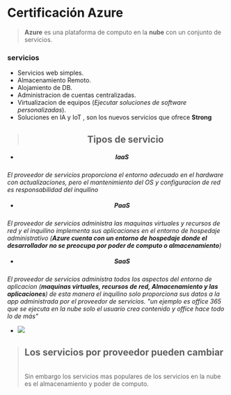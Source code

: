 # Certificación Azure
> **Azure** es una plataforma de computo en la **nube** con un conjunto de servicios.

<h3>servicios</h3>

- Servicios web simples.
- Almacenamiento Remoto.
- Alojamiento de DB.
- Administracion de cuentas centralizadas.
- Virtualizacion de equipos (<em>Ejecutar soluciones de software personalizadas</em>).
- Soluciones en IA y IoT , son los nuevos servicios que ofrece <strong>Strong</strong>

> <h2 align="center">Tipos de servicio</h2>

- <h5 align="center">IaaS</h5>
<em>El proveedor de servicios proporciona el entorno adecuado en el hardware con actualizaciones, pero el mantenimiento del OS y configuracion de red es responsabilidad del inquilino</em>

- <h5 align="center">PaaS</h5>
<em>El proveedor de servicios administra las maquinas virtuales y recursos de red y el inquilino implementa sus aplicaciones en el entorno de hospedaje administrativo (<strong>Azure cuenta con un entorno de hospedaje donde el desarrollador no se preocupa por poder de computo o almacenamiento</strong>)</em>

- <h5 align="center">SaaS</h5>
<em>El proveedor de servicios administra todos los aspectos del entorno de aplicacion (<strong>maquinas virtuales, recursos de red, Almacenamiento y las aplicaciones</strong>) de esta manera el inquilino solo proporciona sus datos a la app administrada por el proveedor de servicios. "un ejemplo es office 365 que se ejecuta en la nube solo el usuario crea contenido y office hace todo lo de más"</em>

- <img src="https://docs.microsoft.com/en-gb/learn/azure-fundamentals/intro-to-azure-fundamentals/media/iaas-paas-saas.png">

>  <h2><strong>Los servicios por proveedor pueden cambiar</h2></strong><br> Sin embargo los servicios mas populares de los servicios en la nube es el almacenamiento  y poder de computo.
